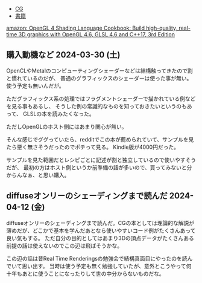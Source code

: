 - [CG](CG)
- [書籍](%E6%9B%B8%E7%B1%8D)

[amazon: OpenGL 4 Shading Language Cookbook: Build high-quality, real-time 3D graphics with OpenGL 4.6, GLSL 4.6 and C++17, 3rd Edition](https://amzn.to/4cF8Qg0)

## 購入動機など 2024-03-30 (土)

OpenCLやMetalのコンピューティングシェーダーなどは結構触ってきたので割と慣れているのだが、
普通のグラフィックスのシェーダーは使った事が無い。
使う予定も無いんだが。

ただグラフィックス系の処理ではフラグメントシェーダーで描かれている例などを見る事もあるし、
そうした例の常識的なものを知っておきたいというのもあって、
GLSLの本を読みたくなった。

ただしOpenGLのホスト側にはあまり関心が無い。

そんな感じでググっていたら、redditでこの本が薦められていて、サンプルを見たら悪く無さそうだったのでポチって見る。
Kindle版が4000円だった。

サンプルを見た範囲だとレシピごとに記述が割と独立しているので使いやすそうだが、
最初の方はホスト側というか前準備の話が多いので、買ってみないと分からんなぁ、と思い購入。

## diffuseオンリーのシェーディングまで読んだ 2024-04-12 (金)

diffuseオンリーのシェーディングまで読んだ。CGの本としては理論的な解説が薄めだが、どこかで基本を学んだあとなら使いやすいコード例がたくさんあって良い気もする。
ただ自分の目的としてはあまり3Dの頂点データがたくさんある前提の話は使えないのでこの辺は飛ばそうかな。

この辺の話は昔Real Time Renderingsの勉強会で結構真面目にやったのを読んでいて思い出す。
当時は使う予定も無く勉強していたが、意外とこうやって何十年もあとに使うことになったりして世の中分からないものだな。